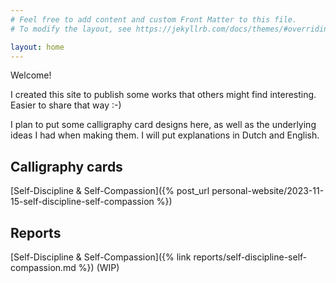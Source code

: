 ```yaml
---
# Feel free to add content and custom Front Matter to this file.
# To modify the layout, see https://jekyllrb.com/docs/themes/#overriding-theme-defaults

layout: home
---
```


Welcome!

I created this site to publish some works that others might find interesting.
Easier to share that way :-)

I plan to put some calligraphy card designs here, as well as the underlying ideas I had when making them.
I will put explanations in Dutch and English.

## Calligraphy cards

[Self-Discipline & Self-Compassion]({% post_url personal-website/2023-11-15-self-discipline-self-compassion %})

## Reports 

[Self-Discipline & Self-Compassion]({% link reports/self-discipline-self-compassion.md %}) (WIP)
